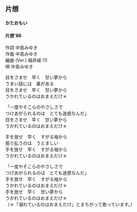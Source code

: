 ## 片想
#### かたおもい
#### 片想'86

作詞  中島みゆき  
作曲  中島みゆき  
編曲 (Ver.)  福井崚 (1)  
唄    中島みゆき  

  
目をさませ　早く　甘い夢から  
うまい話には　裏がある  
目をさませ　早く　甘い夢から  
うかれているのはおまえだけ＊  
  
「一度やそこらのやさしさで  
つけあがられるのは　とても迷惑なんだ」  
目をさませ　早く　甘い夢から  
うかれているのはおまえだけ＊  
  
手を放せ　早く　すがる袖から  
振り払うのは　うとましい  
手を放せ　早く　すがる袖から  
うかれているのはおまえだけ＊  
  
  
「一度やそこらのやさしさで  
つけあがられるのは　とても迷惑なんだ」  
手を放せ　早く　すがる袖から  
うかれているのはおまえだけ＊  
手を放せ　早く　甘い夢から  
うかれているのはおまえだけ＊  
（＊「溺れているのはおまえだけ」とまちがって歌っています。）  